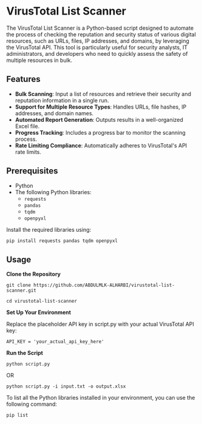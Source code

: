 # VirusTotal List Scanner

The VirusTotal List Scanner is a Python-based script designed to automate the process of checking the reputation and security status of various digital resources, such as URLs, files, IP addresses, and domains, by leveraging the VirusTotal API. This tool is particularly useful for security analysts, IT administrators, and developers who need to quickly assess the safety of multiple resources in bulk.

## Features

- **Bulk Scanning**: Input a list of resources and retrieve their security and reputation information in a single run.
- **Support for Multiple Resource Types**: Handles URLs, file hashes, IP addresses, and domain names.
- **Automated Report Generation**: Outputs results in a well-organized Excel file.
- **Progress Tracking**: Includes a progress bar to monitor the scanning process.
- **Rate Limiting Compliance**: Automatically adheres to VirusTotal's API rate limits.

## Prerequisites

- Python 
- The following Python libraries:
  - `requests`
  - `pandas`
  - `tqdm`
  - `openpyxl`

Install the required libraries using:

```bash
pip install requests pandas tqdm openpyxl
```
## Usage
**Clone the Repository**
```
git clone https://github.com/ABDULMLK-ALHARBI/virustotal-list-scanner.git
```
```
cd virustotal-list-scanner
```

**Set Up Your Environment**

Replace the placeholder API key in script.py with your actual VirusTotal API key:
```
API_KEY = 'your_actual_api_key_here'
```
**Run the Script**
```
python script.py 
```
OR
```
python script.py -i input.txt -o output.xlsx
```

To list all the Python libraries installed in your environment, you can use the following command:

```
pip list
```



